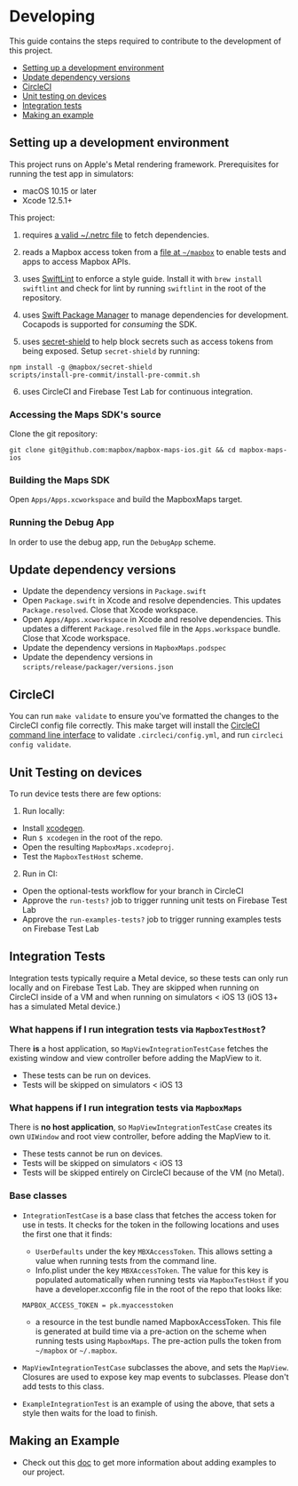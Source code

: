 # Developing

This guide contains the steps required to contribute to the development of this project.

  * [Setting up a development environment](#setting-up-a-development-environment)
  * [Update dependency versions](#update-dependency-versions)
  * [CircleCI](#circleci)
  * [Unit testing on devices](#unit-testing-on-devices)
  * [Integration tests](#integration-tests)
  * [Making an example](#making-an-example)

## Setting up a development environment

This project runs on Apple's Metal rendering framework. Prerequisites for running the test app in simulators:

- macOS 10.15 or later
- Xcode 12.5.1+

This project:

1. requires [a valid ~/.netrc file](https://docs.mapbox.com/ios/maps/guides/install/#configure-credentials) to fetch dependencies.

2. reads a Mapbox access token from a [file at `~/mapbox`](https://docs.mapbox.com/help/troubleshooting/private-access-token-android-and-ios/#ios) to enable tests and apps to access Mapbox APIs.

3. uses [SwiftLint](https://github.com/realm/SwiftLint) to enforce a style guide. Install it with `brew install swiftlint` and check for lint by running `swiftlint` in the root of the repository.

4. uses [Swift Package Manager](https://github.com/apple/swift-package-manager) to manage dependencies for development. Cocapods is supported for *consuming* the SDK.

5. uses [secret-shield](https://github.com/mapbox/secret-shield) to help block secrets such as access tokens from being exposed. Setup `secret-shield` by running:
```
npm install -g @mapbox/secret-shield
scripts/install-pre-commit/install-pre-commit.sh
```

6. uses CircleCI and Firebase Test Lab for continuous integration.

### Accessing the Maps SDK's source

Clone the git repository:

```
git clone git@github.com:mapbox/mapbox-maps-ios.git && cd mapbox-maps-ios
```

### Building the Maps SDK

Open `Apps/Apps.xcworkspace` and build the MapboxMaps target.

### Running the Debug App

In order to use the debug app, run the `DebugApp` scheme.

## Update dependency versions

- Update the dependency versions in `Package.swift`
- Open `Package.swift` in Xcode and resolve dependencies. This updates 
  `Package.resolved`. Close that Xcode workspace.
- Open `Apps/Apps.xcworkspace` in Xcode and resolve dependencies. This updates 
  a different `Package.resolved` file in the `Apps.workspace` bundle. Close that 
  Xcode workspace.
- Update the dependency versions in `MapboxMaps.podspec`
- Update the dependency versions in `scripts/release/packager/versions.json`

## CircleCI

You can run `make validate` to ensure you've formatted the changes to the 
CircleCI config file correctly. This make target will install the 
[CircleCI command line interface](https://circleci.com/docs/2.0/local-cli/) to 
validate `.circleci/config.yml`, and run `circleci config validate`.

## Unit Testing on devices

To run device tests there are few options:

1. Run locally:
  - Install [xcodegen](https://github.com/yonaskolb/XcodeGen).
  - Run `$ xcodegen` in the root of the repo.
  - Open the resulting `MapboxMaps.xcodeproj`.
  - Test the `MapboxTestHost` scheme.
2. Run in CI:
  - Open the optional-tests workflow for your branch in CircleCI
  - Approve the `run-tests?` job to trigger running unit tests on 
    Firebase Test Lab
  - Approve the `run-examples-tests?` job to trigger running examples tests on 
    Firebase Test Lab

## Integration Tests

Integration tests typically require a Metal device, so these tests can only run 
locally and on Firebase Test Lab. They are skipped when running on CircleCI 
inside of a VM and when running on simulators < iOS 13 (iOS 13+ has a simulated 
Metal device.)

### What happens if I run integration tests via `MapboxTestHost`?

There **is** a host application, so `MapViewIntegrationTestCase` fetches the 
existing window and view controller before adding the MapView to it.

- These tests can be run on devices.
- Tests will be skipped on simulators < iOS 13 

### What happens if I run integration tests via `MapboxMaps`

There is **no host application**, so `MapViewIntegrationTestCase` creates its own `UIWindow` and root view controller, before adding the MapView to it.

- These tests cannot be run on devices.
- Tests will be skipped on simulators < iOS 13 
- Tests will be skipped entirely on CircleCI because of the VM (no Metal).

### Base classes

- `IntegrationTestCase` is a base class that fetches the access token for use in tests. It checks for the token in the following locations and uses the first one that it finds: 
    - `UserDefaults` under the key `MBXAccessToken`. This allows setting a value when running tests from the command line.
    -  Info.plist under the key `MBXAccessToken`. The value for this key is populated automatically when running tests via `MapboxTestHost` if you have a developer.xcconfig file in the root of the repo that looks like: 

    ```
    MAPBOX_ACCESS_TOKEN = pk.myaccesstoken
    ```
    - a resource in the test bundle named MapboxAccessToken. This file is generated at build time via a pre-action on the scheme when running tests using `MapboxMaps`. The pre-action pulls the token from `~/mapbox` or `~/.mapbox`.

- `MapViewIntegrationTestCase` subclasses the above, and sets the `MapView`. Closures are used to expose key map events to subclasses. Please don't add tests to this class.

- `ExampleIntegrationTest` is an example of using the above, that sets a style then waits for the load to finish.

## Making an Example

* Check out this [doc](https://github.com/mapbox/mapbox-maps-ios/blob/main/Apps/Examples/README.md) to get more information about adding examples to our project.
